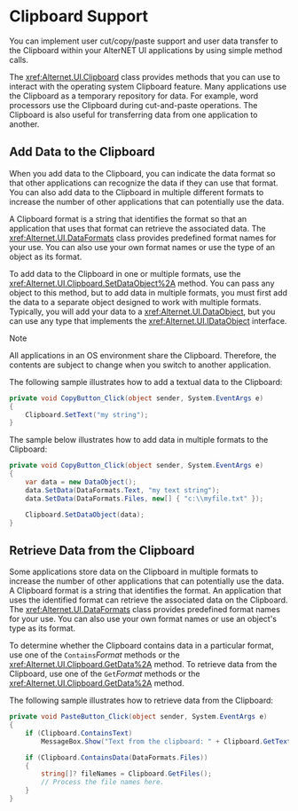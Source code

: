 # Clipboard Support

You can implement user cut/copy/paste support and user data transfer to the Clipboard within your AlterNET UI
applications by using simple method calls.

The <xref:Alternet.UI.Clipboard> class provides methods that you can use to interact with the operating system
Clipboard feature. Many applications use the Clipboard as a temporary repository for data. For example, word processors
use the Clipboard during cut-and-paste operations. The Clipboard is also useful for transferring data from one
application to another.

## Add Data to the Clipboard

When you add data to the Clipboard, you can indicate the data format so that other applications can recognize the data
if they can use that format. You can also add data to the Clipboard in multiple different formats to increase the number
of other applications that can potentially use the data.

A Clipboard format is a string that identifies the format so that an application that uses that format can retrieve the
associated data. The <xref:Alternet.UI.DataFormats> class provides predefined format names for your use. You can also
use your own format names or use the type of an object as its format.

To add data to the Clipboard in one or multiple formats, use the <xref:Alternet.UI.Clipboard.SetDataObject%2A> method.
You can pass any object to this method, but to add data in multiple formats, you must first add the data to a separate
object designed to work with multiple formats. Typically, you will add your data to a <xref:Alternet.UI.DataObject>, but
you can use any type that implements the <xref:Alternet.UI.IDataObject> interface.

> [!NOTE]
> All applications in an OS environment share the Clipboard. Therefore, the contents are subject to change when you switch to another application.

The following sample illustrates how to add a textual data to the Clipboard:

```csharp
private void CopyButton_Click(object sender, System.EventArgs e)
{
    Clipboard.SetText("my string");
}
```

The sample below illustrates how to add data in multiple formats to the Clipboard:

```csharp
private void CopyButton_Click(object sender, System.EventArgs e)
{
    var data = new DataObject();
    data.SetData(DataFormats.Text, "my text string");
    data.SetData(DataFormats.Files, new[] { "c:\\myfile.txt" });

    Clipboard.SetDataObject(data);
}
```

## Retrieve Data from the Clipboard

Some applications store data on the Clipboard in multiple formats to increase the number of other applications that can
potentially use the data. A Clipboard format is a string that identifies the format. An application that uses the
identified format can retrieve the associated data on the Clipboard. The <xref:Alternet.UI.DataFormats> class
provides predefined format names for your use. You can also use your own format names or use an object's type as its
format.

To determine whether the Clipboard contains data in a particular format, use one of the `Contains`*Format* methods or
the <xref:Alternet.UI.Clipboard.GetData%2A> method. To retrieve data from the Clipboard, use one of the
`Get`*Format* methods or the <xref:Alternet.UI.Clipboard.GetData%2A> method.

The following sample illustrates how to retrieve data from the Clipboard:

```csharp
private void PasteButton_Click(object sender, System.EventArgs e)
{
    if (Clipboard.ContainsText)
        MessageBox.Show("Text from the clipboard: " + Clipboard.GetText());

    if (Clipboard.ContainsData(DataFormats.Files))
    {
        string[]? fileNames = Clipboard.GetFiles();
        // Process the file names here.
    }
}
```